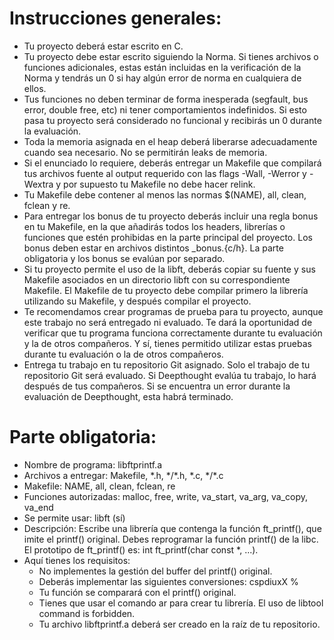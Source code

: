 <!DOCTYPE html>
<html>
  <head>
  </head>
  <body>
    <h1>Instrucciones generales:</h1>
    <ul>
      <li>Tu proyecto deberá estar escrito en C.</li>
      <li>Tu proyecto debe estar escrito siguiendo la Norma. Si tienes archivos o funciones adicionales, estas están incluidas en la verificación de la Norma y tendrás un 0 si hay algún error de norma en cualquiera de ellos.</li>
      <li>Tus funciones no deben terminar de forma inesperada (segfault, bus error, double free, etc) ni tener comportamientos indefinidos. Si esto pasa tu proyecto será considerado no funcional y recibirás un 0 durante la evaluación.</li>
      <li>Toda la memoria asignada en el heap deberá liberarse adecuadamente cuando sea necesario. No se permitirán leaks de memoria.</li>
      <li>Si el enunciado lo requiere, deberás entregar un Makefile que compilará tus archivos fuente al output requerido con las flags -Wall, -Werror y -Wextra y por supuesto tu Makefile no debe hacer relink.</li>
      <li>Tu Makefile debe contener al menos las normas $(NAME), all, clean, fclean y re.</li>
      <li>Para entregar los bonus de tu proyecto deberás incluir una regla bonus en tu Makefile, en la que añadirás todos los headers, librerías o funciones que estén prohibidas en la parte principal del proyecto. Los bonus deben estar en archivos distintos _bonus.{c/h}. La parte obligatoria y los bonus se evalúan por separado.</li>
      <li>Si tu proyecto permite el uso de la libft, deberás copiar su fuente y sus Makefile asociados en un directorio libft con su correspondiente Makefile. El Makefile de tu proyecto debe compilar primero la librería utilizando su Makefile, y después compilar el proyecto.</li>
      <li>Te recomendamos crear programas de prueba para tu proyecto, aunque este trabajo no será entregado ni evaluado. Te dará la oportunidad de verificar que tu programa funciona correctamente durante tu evaluación y la de otros compañeros. Y sí, tienes permitido utilizar estas pruebas durante tu evaluación o la de otros compañeros.</li>
      <li>Entrega tu trabajo en tu repositorio Git asignado. Solo el trabajo de tu repositorio Git será evaluado. Si Deepthought evalúa tu trabajo, lo hará después de tus compañeros. Si se encuentra un error durante la evaluación de Deepthought, esta habrá terminado.</li>
    </ul>
  </body>
</html>
<!DOCTYPE html>
<html>
  <head>
  </head>
  <body>
    <h1>Parte obligatoria:</h1>
    <ul>
      <li>Nombre de programa: libftprintf.a</li>
      <li>Archivos a entregar: Makefile, *.h, */*.h, *.c, */*.c</li>
      <li>Makefile: NAME, all, clean, fclean, re</li>
      <li>Funciones autorizadas: malloc, free, write, va_start, va_arg, va_copy, va_end</li>
      <li>Se permite usar: libft (sí)</li>
      <li>Descripción: Escribe una librería que contenga la función ft_printf(), que imite el printf() original. Debes reprogramar la función printf() de la libc. El prototipo de ft_printf() es: int ft_printf(char const *, ...).</li>
      <li>Aquí tienes los requisitos:
        <ul>
          <li>No implementes la gestión del buffer del printf() original.</li>
          <li>Deberás implementar las siguientes conversiones: cspdiuxX %</li>
          <li>Tu función se comparará con el printf() original.</li>
          <li>Tienes que usar el comando ar para crear tu librería. El uso de libtool command is forbidden.</li>
          <li>Tu archivo libftprintf.a deberá ser creado en la raíz de tu repositorio.</li>
        </ul>
      </li>
    </ul>
  </body>
</html>
